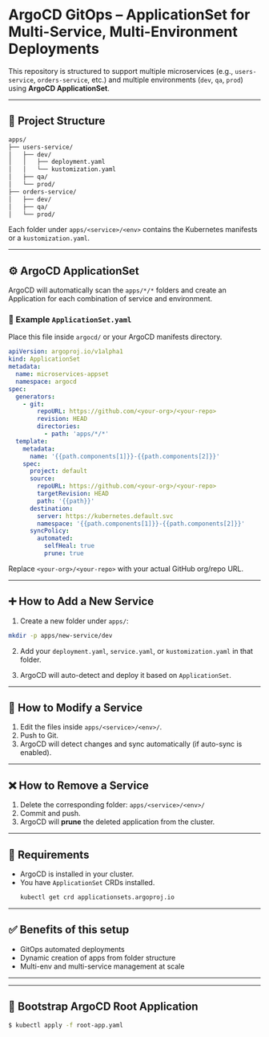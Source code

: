 
# ArgoCD GitOps – ApplicationSet for Multi-Service, Multi-Environment Deployments

This repository is structured to support multiple microservices (e.g., `users-service`, `orders-service`, etc.) and multiple environments (`dev`, `qa`, `prod`) using **ArgoCD ApplicationSet**.

---

## 📁 Project Structure

```bash
apps/
├── users-service/
│   ├── dev/
│   │   ├── deployment.yaml
│   │   └── kustomization.yaml
│   ├── qa/
│   └── prod/
├── orders-service/
│   ├── dev/
│   ├── qa/
│   └── prod/
```

Each folder under `apps/<service>/<env>` contains the Kubernetes manifests or a `kustomization.yaml`.

---

## ⚙️ ArgoCD ApplicationSet

ArgoCD will automatically scan the `apps/*/*` folders and create an Application for each combination of service and environment.

### 📄 Example `ApplicationSet.yaml`

Place this file inside `argocd/` or your ArgoCD manifests directory.

```yaml
apiVersion: argoproj.io/v1alpha1
kind: ApplicationSet
metadata:
  name: microservices-appset
  namespace: argocd
spec:
  generators:
    - git:
        repoURL: https://github.com/<your-org>/<your-repo>
        revision: HEAD
        directories:
          - path: 'apps/*/*'
  template:
    metadata:
      name: '{{path.components[1]}}-{{path.components[2]}}'
    spec:
      project: default
      source:
        repoURL: https://github.com/<your-org>/<your-repo>
        targetRevision: HEAD
        path: '{{path}}'
      destination:
        server: https://kubernetes.default.svc
        namespace: '{{path.components[1]}}-{{path.components[2]}}'
      syncPolicy:
        automated:
          selfHeal: true
          prune: true
```

Replace `<your-org>/<your-repo>` with your actual GitHub org/repo URL.

---

## ➕ How to Add a New Service

1. Create a new folder under `apps/`:

```bash
mkdir -p apps/new-service/dev
```

2. Add your `deployment.yaml`, `service.yaml`, or `kustomization.yaml` in that folder.

3. ArgoCD will auto-detect and deploy it based on `ApplicationSet`.

---

## 🔄 How to Modify a Service

1. Edit the files inside `apps/<service>/<env>/`.
2. Push to Git.
3. ArgoCD will detect changes and sync automatically (if auto-sync is enabled).

---

## ❌ How to Remove a Service

1. Delete the corresponding folder: `apps/<service>/<env>/`
2. Commit and push.
3. ArgoCD will **prune** the deleted application from the cluster.

---

## 🧪 Requirements

- ArgoCD is installed in your cluster.
- You have `ApplicationSet` CRDs installed.
  ```bash
  kubectl get crd applicationsets.argoproj.io
  ```

---

## ✅ Benefits of this setup

- GitOps automated deployments
- Dynamic creation of apps from folder structure
- Multi-env and multi-service management at scale

---

---

## 🚀 Bootstrap ArgoCD Root Application

```bash
$ kubectl apply -f root-app.yaml
```
